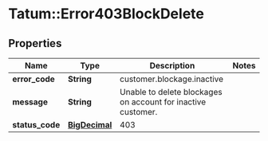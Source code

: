 # Tatum::Error403BlockDelete

## Properties
Name | Type | Description | Notes
------------ | ------------- | ------------- | -------------
**error_code** | **String** | customer.blockage.inactive | 
**message** | **String** | Unable to delete blockages on account for inactive customer. | 
**status_code** | [**BigDecimal**](BigDecimal.md) | 403 | 

